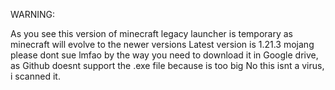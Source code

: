WARNING:

As you see this version of minecraft legacy launcher is temporary as minecraft will evolve to the newer versions
Latest version is 1.21.3
mojang please dont sue lmfao
by the way you need to download it in Google drive, as Github doesnt support the .exe file because is too big
No this isnt a virus, i scanned it.
